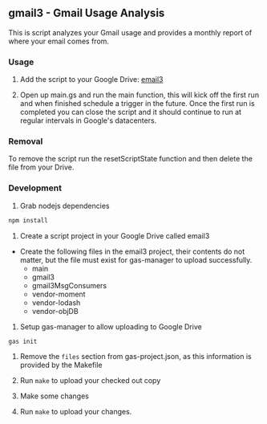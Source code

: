 ## gmail3 - Gmail Usage Analysis

This is script analyzes your Gmail usage and provides a monthly report of where
your email comes from.

### Usage

1. Add the script to your Google Drive: [email3](https://script.google.com/d/1zTItVofASkaDrLxX8ot-A_HpahnTLWL7v4RHIIYzWgUFbs0EC6zV4j5_/edit?usp=sharing)

1. Open up main.gs and run the main function, this will kick off the first run
   and when finished schedule a trigger in the future. Once the first run is
   completed you can close the script and it should continue to run at regular
   intervals in Google's datacenters.

### Removal

To remove the script run the resetScriptState function and then delete the file
from your Drive.

### Development

1. Grab nodejs dependencies
```bash
npm install
```

1. Create a script project in your Google Drive called email3
  - Create the following files in the email3 project, their contents do not
    matter, but the file must exist for gas-manager to upload successfully.
      - main
      - gmail3
      - gmail3MsgConsumers
      - vendor-moment
      - vendor-lodash
      - vendor-objDB

1. Setup gas-manager to allow uploading to Google Drive
```bash
gas init
```

1. Remove the `files` section from gas-project.json, as this information is
   provided by the Makefile

1. Run `make` to upload your checked out copy

1. Make some changes

1. Run `make` to upload your changes.
